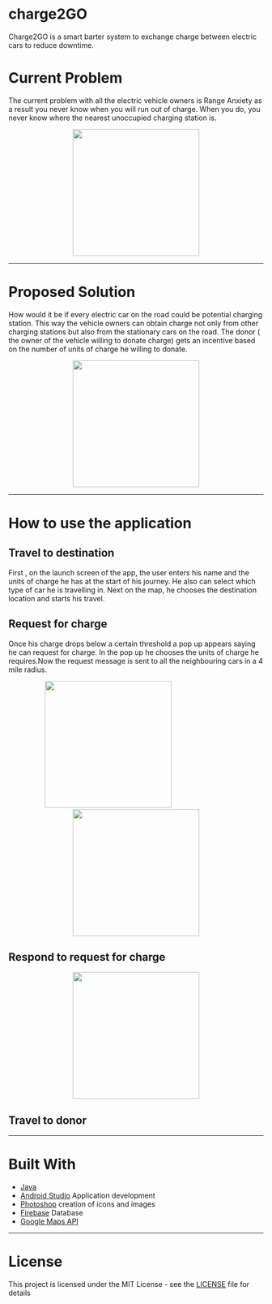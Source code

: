 # charge2GO

Charge2GO is a smart barter system to exchange charge between electric cars to reduce downtime.

# Current Problem

The current problem with all the electric vehicle owners is Range Anxiety as a result you never know when you will run out of charge. When you do, you never know where the nearest unoccupied charging station is.

<p align="center">
  <img src="https://github.com/hashbangers/charge2GO/blob/master/screenshots/problem_map.png" width="250">
</p>

---

# Proposed Solution

How would it be if every electric car on the road could be potential charging station. This way the vehicle owners can obtain charge not only from other charging stations but also from the stationary cars on the road. The donor ( the owner of the vehicle willing to donate charge) gets an incentive based on the number of units of charge he willing  to donate.

<p align="center">
  <img src="https://github.com/hashbangers/charge2GO/blob/master/screenshots/solution_map.png" width="250">
</p>

---

# How to use the application

## Travel to destination

First , on the launch screen of the app, the user enters his name and the units of charge he has at the start of his journey. He also can select which type of car he is travelling in. Next on the map, he chooses the destination location and starts his travel.


## Request for charge

Once his charge drops below a certain threshold a pop up appears saying he can request for charge. In the pop up he chooses the units of charge he requires.Now the request message is sent to all the neighbouring cars in a 4 mile radius.
  
<p align="center">
  <img src="https://github.com/hashbangers/charge2GO/blob/master/screenshots/request_Interface.jpeg" width="250">
 &nbsp;&nbsp;&nbsp;&nbsp;&nbsp;&nbsp;&nbsp;&nbsp;&nbsp;&nbsp;&nbsp;&nbsp;&nbsp;&nbsp;&nbsp;&nbsp;&nbsp;&nbsp;&nbsp;&nbsp;&nbsp;&nbsp;&nbsp;&nbsp;&nbsp;&nbsp;&nbsp;
  <img src="https://github.com/hashbangers/charge2GO/blob/master/screenshots/requesting_state.jpeg" width="250">
</p>

## Respond to request for charge

<describe>
  
<p align="center">
  <img src="https://github.com/hashbangers/charge2GO/blob/master/screenshots/response_Interface.jpeg" width="250">
</p>

## Travel to donor
<describe>

---

# Built With

* [Java](https://java.com/en/) 
* [Android Studio](https://developer.android.com/index.html) Application development
* [Photoshop](www.adobe.com/Photoshop) creation of icons and images
* [Firebase](https://firebase.google.com) Database 
* [Google Maps API](https://developers.google.com/maps) 

---

# License

This project is licensed under the MIT License - see the [LICENSE](LICENSE) file for details




